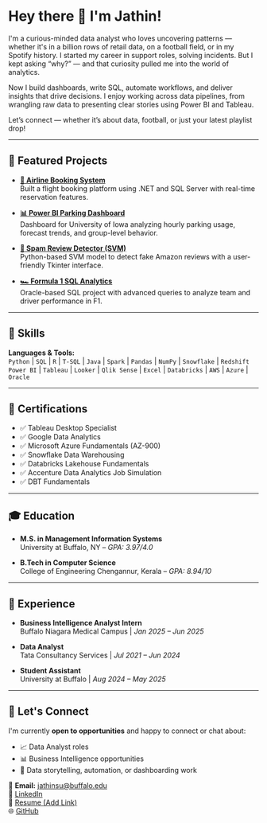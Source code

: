 # Hey there 👋 I'm Jathin!

I'm a curious-minded data analyst who loves uncovering patterns — whether it's in a billion rows of retail data, on a football field, or in my Spotify history. I started my career in support roles, solving incidents. But I kept asking “why?” — and that curiosity pulled me into the world of analytics.

Now I build dashboards, write SQL, automate workflows, and deliver insights that drive decisions. I enjoy working across data pipelines, from wrangling raw data to presenting clear stories using Power BI and Tableau.

Let’s connect — whether it’s about data, football, or just your latest playlist drop!

---

## 🚀 Featured Projects

- **[🛫 Airline Booking System](https://github.com/jathin1407/airline-booking-system)**  
  Built a flight booking platform using .NET and SQL Server with real-time reservation features.

- **[📊 Power BI Parking Dashboard](https://github.com/jathin1407/parking-analytics-dashboard)**  
  Dashboard for University of Iowa analyzing hourly parking usage, forecast trends, and group-level behavior.

- **[🤖 Spam Review Detector (SVM)](https://github.com/jathin1407/fake-review-detector)**  
  Python-based SVM model to detect fake Amazon reviews with a user-friendly Tkinter interface.

- **[🏎 Formula 1 SQL Analytics](https://github.com/jathin1407/f1-sql-analysis)**  
  Oracle-based SQL project with advanced queries to analyze team and driver performance in F1.

---

## 🧠 Skills

**Languages & Tools:**  
`Python` | `SQL` | `R` | `T-SQL` | `Java` | `Spark` | `Pandas` | `NumPy` | `Snowflake` | `Redshift`  
`Power BI` | `Tableau` | `Looker` | `Qlik Sense` | `Excel` | `Databricks` | `AWS` | `Azure` | `Oracle`

---

## 📜 Certifications

- ✅ Tableau Desktop Specialist  
- ✅ Google Data Analytics  
- ✅ Microsoft Azure Fundamentals (AZ-900)  
- ✅ Snowflake Data Warehousing  
- ✅ Databricks Lakehouse Fundamentals  
- ✅ Accenture Data Analytics Job Simulation  
- ✅ DBT Fundamentals

---

## 🎓 Education

- **M.S. in Management Information Systems**  
  University at Buffalo, NY – *GPA: 3.97/4.0*

- **B.Tech in Computer Science**  
  College of Engineering Chengannur, Kerala – *GPA: 8.94/10*

---

## 💼 Experience

- **Business Intelligence Analyst Intern**  
  Buffalo Niagara Medical Campus | *Jan 2025 – Jun 2025*

- **Data Analyst**  
  Tata Consultancy Services | *Jul 2021 – Jun 2024*

- **Student Assistant**  
  University at Buffalo | *Aug 2024 – May 2025*

---

## 🤝 Let's Connect

I'm currently **open to opportunities** and happy to connect or chat about:
- 📈 Data Analyst roles  
- 📊 Business Intelligence opportunities  
- 🧠 Data storytelling, automation, or dashboarding work

📧 **Email:** jathinsu@buffalo.edu  
🔗 [LinkedIn](https://www.linkedin.com/in/jathinsuresh17/)  
📁 [Resume (Add Link)](https://github.com/jathin1407)  
🌐 [GitHub](https://github.com/jathin1407)
